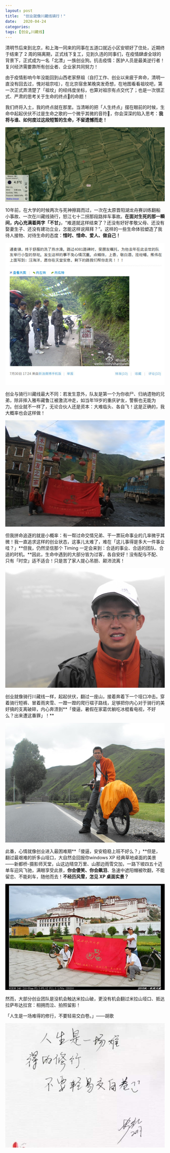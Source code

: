 ```yaml
---
layout: post
title:  "创业就像川藏线骑行！"
date:   2020-04-24
categories: 
tags: [创业,川藏线]
---
```


清明节后来到北京，和上海一同来的同事在五道口就近小区安顿好了住处，近期终于结束了 2 周的隔离期，正式线下复工，见到久违的同事们，在疫情肆虐全球的背景下，正式成为一名「北漂」一族创业狗。抗击疫情：医护人员是最美逆行者！复兴经济需要靠所有创业者、企业家共同努力！

由于疫情影响今年没能回到山西老家祭祖（自打工作、创业以来疲于奔命，清明一直没有回去过，愧对祖宗哇），在北京宿舍某晚突发奇想，在地图看看祖坟吧，第一次正式弄清楚了「祖坟」的经纬度坐标，也算对祖宗有点交代了；也是一次很正式、严肃的思考关于生命的终点🏁的命题！

我们终将入土，我的终点就在那里。当清晰的把「人生终点」摆在眼前的时候，生命中起起伏伏不过是生命之歌的一个微乎其微的音符🎵，你会深深的陷入思考：**我将与谁、如何度过这段短暂的生命，不留遗憾而走！**

![0](./images/2020-04/0.jpeg)

10年前，在大学的时候两次与死神擦肩而过，一次在太原晋阳湖龙舟赛训练翻船小事故、一次在川藏线骑行，怒江七十二拐那段路摔车事故。**在面对生死的那一瞬间，内心充满着两字「不甘」**，“难道就这样结束了？还没有好好孝敬父母、还没有娶妻生子、还没有建功立业，怎能这样说拜拜？”。这样的一些生命体验塑造了我待人接物、对待生命的态度：**惜时、惜命、爱人、做自己！**

![3](./images/2020-04/3.jpg)

创业与骑行川藏线最大不同：若发生意外，队友是第一个为你收尸、归纳遗物的兄弟，除非摔入雅布藏鲁江被激流冲走，如当年19岁的重庆驴友，警察也无能为力。创业就不一样了，无论合伙人还是资本：大难临头、各自飞！这是正确的，我大概率也会这样做！

![8](./images/2020-04/8.jpg)

但我拼命追逐的就是小概率：有一帮过命交情兄弟、干一票玩命事业的几率微乎其微！我一直追求这样的创业状态，这事儿太难了，难在「这儿事得是多大一件事业哇？」**但我，仍然坚信那个 Timing 一定会来到：合适的事业、合适的团队、合适的时机。**因此，生命中遇到的大部分皆为过客，各自安好！没有配与不配、只有「时空」适不适合！只是苦了家人提心吊胆、颠沛流离！

![4](./images/2020-04/4.jpg)

创业就像骑行川藏线一样，起起伏伏，翻过一座山，接着奔着下一个垭口冲击。穿着骑行短裤、冒着雨夹雪、一蹬一蹬的爬行褶子路线，足够把你内心对于骑行的美好搞的支离破碎，内心奔溃到**「傻逼，暑假在家葛优躺吃冰棍看电视，不好么？出来遭这番罪」！**

![5](./images/2020-04/5.jpg)

此番，心情就像创业进入最困难期**「傻逼，安安稳稳上班不好么？」**但是，翻过最艰难的折多山垭口，大自然会回报你windows XP 经典草地桌面的美景——新都桥-摄影师天堂，山这边晴空万里、山那边雨雪交加，一路下坡四五十迈单车迎风飞驰，满眼享受此景，**你会傻笑、你会飙泪**、急速中遮阳帽被吹翻，不能留恋、不能刹车，随他而去！**不经历风雪，怎见 XP 桌面实景？**

![1](./images/2020-04/1.jpg)

然而，大部分创业团队是没机会触达米拉山破，更没有机会翻过米拉山垭口、抵达拉萨布达拉宫：相拥而泣、拍照留影！

「人生是一场难得的修行，不要轻易交白卷。」——胡歌

![胡歌写下的是：人生是一场难得的修行，不要轻易交白卷。](./images/huge.jpeg)